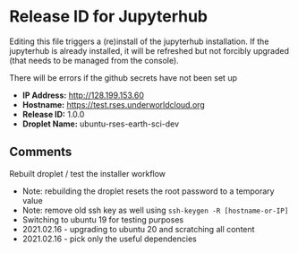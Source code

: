 # Release ID for Jupyterhub

Editing this file triggers a (re)install of the jupyterhub installation.
If the jupyterhub is already installed, it will be refreshed but not forcibly 
upgraded (that needs to be managed from the console). 

There will be errors if the github secrets have not been set up 

 - **IP Address:** http://128.199.153.60
 - **Hostname:** https://test.rses.underworldcloud.org 
 - **Release ID:** 1.0.0
 - **Droplet Name:** ubuntu-rses-earth-sci-dev
 
 ## Comments
   
Rebuilt droplet / test the installer workflow 
  - Note: rebuilding the droplet resets the root password to a temporary value
  - Note: remove old ssh key as well using `ssh-keygen -R [hostname-or-IP]`
  - Switching to ubuntu 19 for testing purposes
  - 2021.02.16 - upgrading to ubuntu 20 and scratching all content
  - 2021.02.16 - pick only the useful dependencies
  
  
